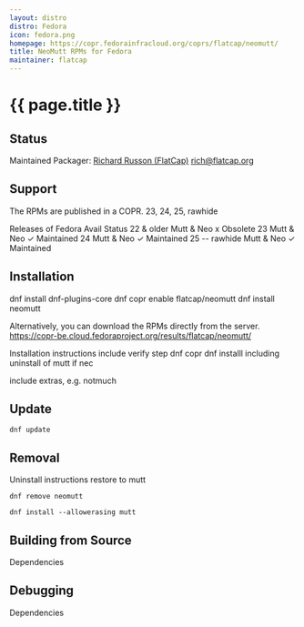 ```yaml
---
layout: distro
distro: Fedora
icon: fedora.png
homepage: https://copr.fedorainfracloud.org/coprs/flatcap/neomutt/
title: NeoMutt RPMs for Fedora
maintainer: flatcap
---
```


# {{ page.title }}

## Status

Maintained
Packager: [Richard Russon (FlatCap)](https://github.com/flatcap) <rich@flatcap.org>

## Support

The RPMs are published in a COPR.
23, 24, 25, rawhide

Releases of Fedora	Avail		Status
	22 & older	Mutt & Neo	x Obsolete
	23		Mutt & Neo	✓ Maintained
	24		Mutt & Neo	✓ Maintained
	25		--
	rawhide		Mutt & Neo	✓ Maintained

## Installation

dnf install dnf-plugins-core
dnf copr enable flatcap/neomutt
dnf install neomutt

Alternatively, you can download the RPMs directly from the server.
https://copr-be.cloud.fedoraproject.org/results/flatcap/neomutt/

Installation instructions
	include verify step
	dnf copr
	dnf installl
	including uninstall of mutt if nec

include extras, e.g. notmuch

## Update

```
dnf update
```

## Removal

Uninstall instructions
	restore to mutt

```
dnf remove neomutt
```

```
dnf install --allowerasing mutt
```

## Building from Source

Dependencies

## Debugging

Dependencies

